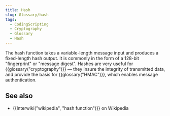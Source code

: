 ```yaml
---
title: Hash
slug: Glossary/hash
tags:
  - CodingScripting
  - Cryptography
  - Glossary
  - Hash
---
```

The hash function takes a variable-length message input and produces a fixed-length hash output. It is commonly in the form of a 128-bit "fingerprint" or "message digest". Hashes are very useful for {{glossary("cryptography")}} — they insure the integrity of transmitted data, and provide the basis for {{glossary("HMAC")}}, which enables message authentication.

## See also

- {{Interwiki("wikipedia", "hash function")}} on Wikipedia
